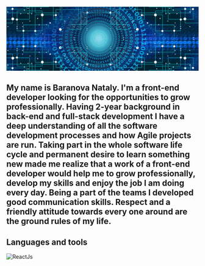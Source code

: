 ![Header](https://github.com/borashek32/borashek32/blob/main/assets/img/header.jpg)

## My name is Baranova Nataly. I'm a front-end developer looking for the opportunities to grow professionally. Having 2-year background in back-end and full-stack development I have a deep understanding of all the software development processes and how Agile projects are run. Taking part in the whole software life cycle and permanent desire to learn something new made me realize that a work of a front-end developer would help me to grow professionally, develop my skills and enjoy the job I am doing every day. Being a part of the teams I developed good communication skills. Respect and a friendly attitude towards every one around are the ground rules of my life.

## Languages and tools
![ReactJs](https://img.shields.io/badge/<ReactJs>-<0A1929FF?style=for-the-badge&logo=react&logoColor=76ecfa>)
